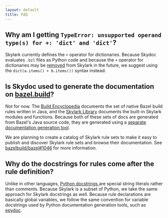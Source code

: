 ```yaml
---
layout: default
title: FAQ
---
```


## Why am I getting `TypeError: unsupported operand type(s) for +: 'dict' and 'dict'`?

Skylark currently defines the `+` operator for dictionaries. Because
Skydoc evaluates `.bzl` files as Python code and because the `+` operator
for dictionaries may be [removed][dict-op] from Skylark in the future, we
suggest using the `dict(a.items() + b.items())` syntax instead.

[dict-op]: https://github.com/bazelbuild/bazel/issues/1086

## Is Skydoc used to generate the documentation on [bazel.build](https://bazel.build)?

Not for now. The [Build Encyclopedia](https://bazel.build/docs/be/overview.html)
documents the set of native Bazel build rules written in Java, and the
[Skylark Library](https://bazel.build/docs/skylark/lib/globals.html) documents the
built-in Skylark modules and functions. Because both of these sets of docs are
generated from Bazel's Java source code, they are generated using a [separate
documentation generation
tool](https://github.com/bazelbuild/bazel/tree/master/src/main/java/com/google/devtools/build/docgen).

We are planning to create a catalog of Skylark rule sets to make it easy to
publish and discover Skylark rule sets and browse their documentation. See
[bazelbuild/bazel#1046](https://github.com/bazelbuild/bazel/issues/1046) for
more information.

## Why do the docstrings for rules come after the rule definition?

Unlike in other languages, [Python docstrings
](https://www.python.org/dev/peps/pep-0257/) are special string literals rather
than comments. Because Skylark is a subset of Python, we take the same approach
for Skylark docstrings as well. Because rule declarations are basically global
variables, we follow the same convention for variable docstrings used by Python
documentation generation tools, such as
[epydoc](http://epydoc.sourceforge.net/manual-docstring.html).
